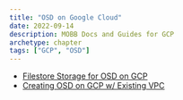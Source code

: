 ```yaml
---
title: "OSD on Google Cloud"
date: 2022-09-14
description: MOBB Docs and Guides for GCP
archetype: chapter
tags: ["GCP", "OSD"]
---
```


* [Filestore Storage for OSD on GCP](./filestore.md)
* [Creating OSD on GCP w/ Existing VPC](./osd_preexisting_vpc.md)